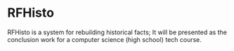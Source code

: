 RFHisto
=======

RFHisto is a system for rebuilding historical facts;
It will be presented as the conclusion work for a computer science (high school) tech course.
